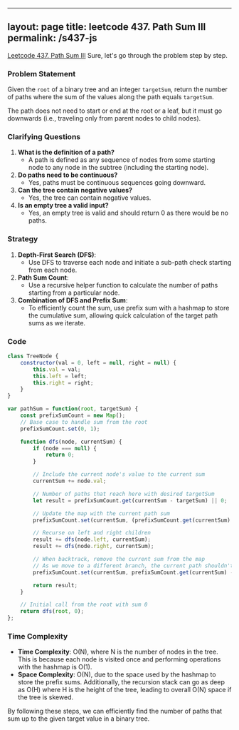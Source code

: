 
---
layout: page
title: leetcode 437. Path Sum III
permalink: /s437-js
---
[Leetcode 437. Path Sum III](https://algoadvance.github.io/algoadvance/l437)
Sure, let's go through the problem step by step.

### Problem Statement
Given the `root` of a binary tree and an integer `targetSum`, return the number of paths where the sum of the values along the path equals `targetSum`.

The path does not need to start or end at the root or a leaf, but it must go downwards (i.e., traveling only from parent nodes to child nodes).

### Clarifying Questions
1. **What is the definition of a path?**
   - A path is defined as any sequence of nodes from some starting node to any node in the subtree (including the starting node).
2. **Do paths need to be continuous?**
   - Yes, paths must be continuous sequences going downward.
3. **Can the tree contain negative values?**
   - Yes, the tree can contain negative values.
4. **Is an empty tree a valid input?**
   - Yes, an empty tree is valid and should return 0 as there would be no paths.

### Strategy
1. **Depth-First Search (DFS)**:
   - Use DFS to traverse each node and initiate a sub-path check starting from each node.
2. **Path Sum Count**:
   - Use a recursive helper function to calculate the number of paths starting from a particular node.
3. **Combination of DFS and Prefix Sum**:
   - To efficiently count the sum, use prefix sum with a hashmap to store the cumulative sum, allowing quick calculation of the target path sums as we iterate.

### Code
```javascript
class TreeNode {
    constructor(val = 0, left = null, right = null) {
        this.val = val;
        this.left = left;
        this.right = right;
    }
}

var pathSum = function(root, targetSum) {
    const prefixSumCount = new Map();
    // Base case to handle sum from the root
    prefixSumCount.set(0, 1);

    function dfs(node, currentSum) {
        if (node === null) {
            return 0;
        }

        // Include the current node's value to the current sum
        currentSum += node.val;

        // Number of paths that reach here with desired targetSum
        let result = prefixSumCount.get(currentSum - targetSum) || 0;

        // Update the map with the current path sum
        prefixSumCount.set(currentSum, (prefixSumCount.get(currentSum) || 0) + 1);

        // Recurse on left and right children
        result += dfs(node.left, currentSum);
        result += dfs(node.right, currentSum);

        // When backtrack, remove the current sum from the map
        // As we move to a different branch, the current path shouldn't be reused
        prefixSumCount.set(currentSum, prefixSumCount.get(currentSum) - 1);

        return result;
    }

    // Initial call from the root with sum 0
    return dfs(root, 0);
};
```

### Time Complexity
- **Time Complexity**: O(N), where N is the number of nodes in the tree. This is because each node is visited once and performing operations with the hashmap is O(1).
- **Space Complexity**: O(N), due to the space used by the hashmap to store the prefix sums. Additionally, the recursion stack can go as deep as O(H) where H is the height of the tree, leading to overall O(N) space if the tree is skewed.

By following these steps, we can efficiently find the number of paths that sum up to the given target value in a binary tree.